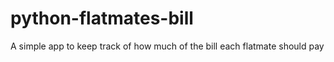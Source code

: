# python-flatmates-bill
A simple app to keep track of how much of the bill each flatmate should pay
